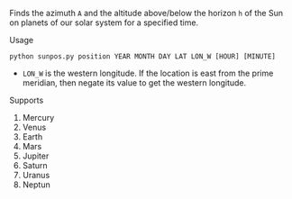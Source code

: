 Finds the azimuth `A` and the altitude above/below the horizon `h` of the Sun on planets of our solar system for a specified time.

Usage

```
python sunpos.py position YEAR MONTH DAY LAT LON_W [HOUR] [MINUTE]
```

- `LON_W` is the western longitude. If the location is east from the prime meridian, then negate its value to get the western longitude.

Supports

1. Mercury
2. Venus
3. Earth
4. Mars
5. Jupiter
6. Saturn
7. Uranus
8. Neptun
